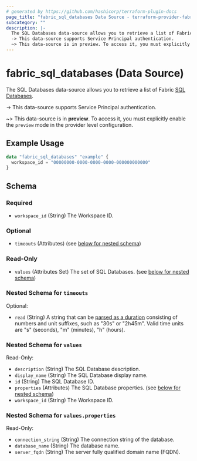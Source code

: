 ```yaml
---
# generated by https://github.com/hashicorp/terraform-plugin-docs
page_title: "fabric_sql_databases Data Source - terraform-provider-fabric"
subcategory: ""
description: |-
  The SQL Databases data-source allows you to retrieve a list of Fabric SQL Databases https://learn.microsoft.com/fabric/database/sql/overview.
  -> This data-source supports Service Principal authentication.
  ~> This data-source is in preview. To access it, you must explicitly enable the preview mode in the provider level configuration.
---
```


# fabric_sql_databases (Data Source)

The SQL Databases data-source allows you to retrieve a list of Fabric [SQL Databases](https://learn.microsoft.com/fabric/database/sql/overview).

-> This data-source supports Service Principal authentication.

~> This data-source is in **preview**. To access it, you must explicitly enable the `preview` mode in the provider level configuration.

## Example Usage

```terraform
data "fabric_sql_databases" "example" {
  workspace_id = "00000000-0000-0000-0000-000000000000"
}
```

<!-- schema generated by tfplugindocs -->
## Schema

### Required

- `workspace_id` (String) The Workspace ID.

### Optional

- `timeouts` (Attributes) (see [below for nested schema](#nestedatt--timeouts))

### Read-Only

- `values` (Attributes Set) The set of SQL Databases. (see [below for nested schema](#nestedatt--values))

<a id="nestedatt--timeouts"></a>

### Nested Schema for `timeouts`

Optional:

- `read` (String) A string that can be [parsed as a duration](https://pkg.go.dev/time#ParseDuration) consisting of numbers and unit suffixes, such as "30s" or "2h45m". Valid time units are "s" (seconds), "m" (minutes), "h" (hours).

<a id="nestedatt--values"></a>

### Nested Schema for `values`

Read-Only:

- `description` (String) The SQL Database description.
- `display_name` (String) The SQL Database display name.
- `id` (String) The SQL Database ID.
- `properties` (Attributes) The SQL Database properties. (see [below for nested schema](#nestedatt--values--properties))
- `workspace_id` (String) The Workspace ID.

<a id="nestedatt--values--properties"></a>

### Nested Schema for `values.properties`

Read-Only:

- `connection_string` (String) The connection string of the database.
- `database_name` (String) The database name.
- `server_fqdn` (String) The server fully qualified domain name (FQDN).

